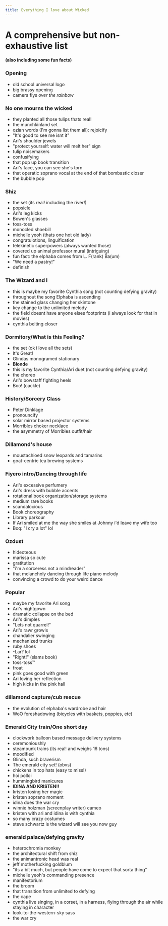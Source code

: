 ```yaml
---
title: Everything I love about Wicked
---
```


# A comprehensive but non-exhaustive list
#### (also including some fun facts)


### Opening
- old school universal logo
- big brassy opening 
- camera flys *over the rainbow* 

### No one mourns the wicked
- they planted all those tulips thats real! 
- the munchkinland set
- ozian words (I'm gonna list them all): rejoicify
- "It's good to see me isnt it" 
- Ari's shoulder jewels
- "protect yourself: water will melt her" sign
- tulip noisemakers
- confusifying 
- that pop up book transition
- Ari's face, you can see she's torn 
- that operatic soprano vocal at the end of that bombastic closer
- the bubble pop

### Shiz 
- the set (its real! including the river!)
- popsicle 
- Ari's leg kicks
- Bowen's glasses
- toss-toss
- monocled shoebill
- michelle yeoh (thats one hot old lady)
- congratulotions, linguification
- telekinetic superpowers (always wanted those)
- covered up animal professor mural (intriguing)
- fun fact: the elphaba comes from L. F(rank) Ba(um)
- "We need a pastry!" 
- definish

### The Wizard and I
- this is maybe my favorite Cynthia song (not counting defying gravity)
- throughout the song Elphaba is ascending 
- the stained glass changing her skintone
- key change to the unlimited melody
- the field doesnt have anyone elses footprints (i always look for that in movies)
- cynthia belting closer 

### Dormitory/What is this Feeling?
- the set (ok i love all the sets)
- It's Great! 
- Glindas monogramed stationary 
- **Blonde**
- this is my favorite Cynthia/Ari duet (not counting defying gravity)
- the choreo
- Ari's bowstaff fighting heels
- Boo! (cackle)

### History/Sorcery Class
- Peter Dinklage 
- pronouncify 
- solar mirror based projector systems
- Morribles choker necklace
- the asymmetry of Morribles outfit/hair

### Dillamond's house
- moustachioed snow leopards and tamarins
- goat-centric tea brewing systems

### Fiyero intro/Dancing through life
- Ari's excessive perfumery
- Ari's dress with bubble accents 
- rotational book organization/storage systems
- medium rare books
- scandalocious
- Book choreography
- Library parkour
- If Ari smiled at me the way she smiles at Johnny i'd leave my wife too
- Boq: "I cry a lot" lol

### Ozdust
- hideoteous 
- marissa so cute
- gratitution
- "i'm a sorceress not a mindreader"
- that melancholy dancing through life piano melody
- convincing a crowd to do your weird dance

### Popular
- maybe my favorite Ari song
- Ari's nightgown
- dramatic collapse on the bed
- Ari's dimples
- "Lets not quarrel!" 
- Ari's rawr growls
- chandalier swinging 
- mechanized trunks
- ruby shoes 
- -Lar? lol
- "Right!" (slams book)
- toss-toss™
- froat
- pink goes good with green
- Ari loving her reflection
- high kicks in the pink hall

### dillamond capture/cub rescue
- the evolution of elphaba's wardrobe and hair
- WoO foreshadowing (bicycles with baskets, poppies, etc)

### Emerald City train/One short day
- clockwork balloon based message delivery systems 
- ceremonioushly 
- steampunk trains (its real! and weighs 16 tons)
- moodified
- Glinda, such braverism
- The emerald city set! (obvs)
- chickens in top hats (easy to miss!)
- hoi polloi
- hummingbird manicures 
- **IDINA AND KRISTEN!!**
- kristen losing her magic
- kristen soprano moment
- idina does the war cry
- winnie holzman (screenplay writer) cameo
- kristen with ari and idina is with cynthia
- so many crazy costumes
- steve schwartz is the wizard will see you now guy

### emerald palace/defying gravity
- heterochromia monkey
- the architectural shift from shiz
- the animantronic head was real
- jeff motherfucking goldblum
- "its a bit much, but people have come to expect that sorta thing"
- michelle yeoh's commanding presence
- manifestorium
- the broom
- that transition from unlimited to defying 
- the cape
- cynthia live singing, in a corset, in a harness, flying through the air while staying in character
- look-to-the-western-sky sass
- the war cry


